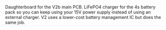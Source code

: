 Daughterboard for the V2b main PCB.
LiFePO4 charger for the 4s battery pack so you can keep using your 15V power supply instead of using an external charger.
V2 uses a lower-cost battery management IC but does the same job.
